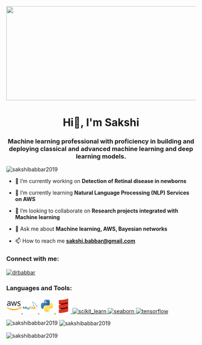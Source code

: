 <img src="https://mediamove.id/wp-content/uploads/2019/07/Business.gif" width="950" height="250">
<h1 align="center">Hi👋, I'm Sakshi</h1>
<h3 align="center">Machine learning professional with proficiency in building and deploying classical and advanced machine learning and deep learning models.</h3>

<p align="left"> <img src="https://komarev.com/ghpvc/?username=sakshibabbar2019&label=Profile%20views&color=0e75b6&style=flat" alt="sakshibabbar2019" /> </p>

- 🔭 I’m currently working on **Detection of Retinal disease in newborns**

- 🌱 I’m currently learning **Natural Language Processing (NLP) Services on AWS**

- 👯 I’m looking to collaborate on **Research projects integrated with Machine learning**

- 💬 Ask me about **Machine learning, AWS, Bayesian networks**

- 📫 How to reach me **sakshi.babbar@gmail.com**

<h3 align="left">Connect with me:</h3>
<p align="left">
<a href="https://linkedin.com/in/drbabbar" target="blank"><img align="center" src="https://raw.githubusercontent.com/rahuldkjain/github-profile-readme-generator/master/src/images/icons/Social/linked-in-alt.svg" alt="drbabbar" height="30" width="40" /></a>
</p>

<h3 align="left">Languages and Tools:</h3>
<p align="left"> <a href="https://aws.amazon.com" target="_blank" rel="noreferrer"> <img src="https://raw.githubusercontent.com/devicons/devicon/master/icons/amazonwebservices/amazonwebservices-original-wordmark.svg" alt="aws" width="40" height="40"/> </a> <a href="https://www.mysql.com/" target="_blank" rel="noreferrer"> <img src="https://raw.githubusercontent.com/devicons/devicon/master/icons/mysql/mysql-original-wordmark.svg" alt="mysql" width="40" height="40"/> </a> <a href="https://www.python.org" target="_blank" rel="noreferrer"> <img src="https://raw.githubusercontent.com/devicons/devicon/master/icons/python/python-original.svg" alt="python" width="40" height="40"/> </a> <a href="https://www.scala-lang.org" target="_blank" rel="noreferrer"> <img src="https://raw.githubusercontent.com/devicons/devicon/master/icons/scala/scala-original.svg" alt="scala" width="40" height="40"/> </a> <a href="https://scikit-learn.org/" target="_blank" rel="noreferrer"> <img src="https://upload.wikimedia.org/wikipedia/commons/0/05/Scikit_learn_logo_small.svg" alt="scikit_learn" width="40" height="40"/> </a> <a href="https://seaborn.pydata.org/" target="_blank" rel="noreferrer"> <img src="https://seaborn.pydata.org/_images/logo-mark-lightbg.svg" alt="seaborn" width="40" height="40"/> </a> <a href="https://www.tensorflow.org" target="_blank" rel="noreferrer"> <img src="https://www.vectorlogo.zone/logos/tensorflow/tensorflow-icon.svg" alt="tensorflow" width="40" height="40"/> </a> </p>

<p><img align="left" src="https://github-readme-stats.vercel.app/api/top-langs?username=sakshibabbar2019&show_icons=true&locale=en&layout=compact" alt="sakshibabbar2019" /></p>

<p>&nbsp;<img align="center" src="https://github-readme-stats.vercel.app/api?username=sakshibabbar2019&show_icons=true&locale=en" alt="sakshibabbar2019" /></p>

<p><img align="center" src="https://github-readme-streak-stats.herokuapp.com/?user=sakshibabbar2019&" alt="sakshibabbar2019" /></p>
